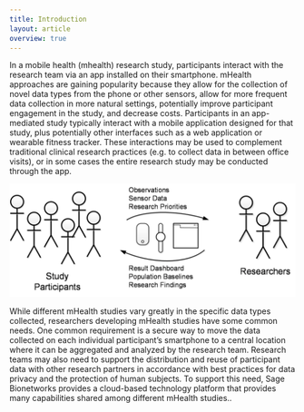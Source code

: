 ```yaml
---
title: Introduction
layout: article
overview: true
---
```


In a mobile health (mhealth) research study, participants interact with the research team via an app installed on their smartphone.  mHealth approaches are gaining popularity because they allow for the collection of novel data types from the phone or other sensors, allow for more frequent data collection in more natural settings, potentially improve participant engagement in the study, and decrease costs.   Participants in an app-mediated study typically interact with a mobile application designed for that study, plus potentially other interfaces such as a web application or wearable fitness tracker.  These interactions may be used to complement traditional clinical research practices (e.g. to collect data in between office visits), or in some cases the entire research study may be conducted through the app.

![mHealth Overview](/images/mHealthOverview.png)

While different mHealth studies vary greatly in the specific data types collected, researchers developing mHealth studies have some common needs. One common requirement is a secure way to move the data collected on each individual participant’s smartphone to a central location where it can be aggregated and analyzed by the research team.  Research teams may also need to support the distribution and reuse of participant data with other research partners in accordance with best practices for data privacy and the protection of human subjects.  To support this need, Sage Bionetworks provides a cloud-based technology platform that provides many capabilities shared among different mHealth studies..
